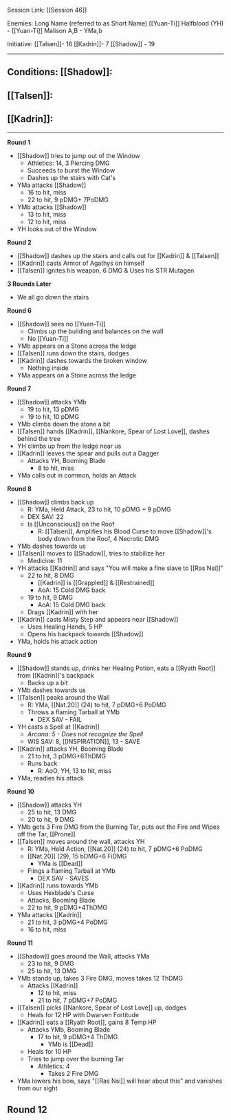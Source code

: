 Session Link:
[[Session 46]]

Enemies:
Long Name (referred to as Short Name)
[[Yuan-Ti]] Halfblood (YH) - 
[[Yuan-Ti]] Malison A,B - YMa,b

Initiative:
[[Talsen]]- 16
[[Kadrin]]- 7
[[Shadow]] - 19

---
Conditions:
[[Shadow]]:
- 

[[Talsen]]:
- 

[[Kadrin]]:
- 
---
**Round 1**
- [[Shadow]] tries to jump out of the Window
	- Athletics: 14, 3 Piercing DMG
	- Succeeds to burst the Window
	- Dashes up the stairs with Cat's 
- YMa attacks [[Shadow]]
	- 16 to hit, miss
	- 22 to hit, 9 pDMG+ 7PoDMG
- YMb attacks [[Shadow]]
	- 13 to hit, miss
	- 12 to hit, miss
- YH looks out of the Window

**Round 2**
- [[Shadow]] dashes up the stairs and calls out for [[Kadrin]] & [[Talsen]]
- [[Kadrin]] casts Armor of Agathys on himself
- [[Talsen]] ignites his weapon, 6 DMG & Uses his STR Mutagen

**3 Rounds Later**
- We all go down the stairs

**Round 6**
- [[Shadow]] sees no [[Yuan-Ti]]
	- Climbs up the building and balances on the wall
	- No [[Yuan-Ti]]
- YMb appears on a Stone across the ledge
- [[Talsen]] runs down the stairs, dodges
- [[Kadrin]] dashes towards the broken window
	- Nothing inside
- YMa appears on a Stone across the ledge

**Round 7**
- [[Shadow]] attacks YMb
	- 19 to hit, 13 pDMG
	- 19 to hit, 10 pDMG
- YMb climbs down the stone a bit
- [[Talsen]] hands [[Kadrin]], [[Nankore, Spear of Lost Love]], dashes behind the tree
- YH climbs up from the ledge near us
- [[Kadrin]] leaves the spear and pulls out a Dagger
	- Attacks YH, Booming Blade
		- 8 to hit, miss
- YMa calls out in common, holds an Attack

**Round 8**
- [[Shadow]] climbs back up
	- R: YMa, Held Attack, 23 to hit, 10 pDMG + 9 pDMG
	- DEX SAV: 22
	- Is [[Unconscious]] on the Roof
		- R: [[Talsen]], Amplifies his Blood Curse to move [[Shadow]]'s body down from the Roof, 4 Necrotic DMG
- YMb dashes towards us
- [[Talsen]] moves to [[Shadow]], tries to stabilize her
	- Medicine: 11
- YH attacks [[Kadrin]] and says "You will make a fine slave to [[Ras Nsi]]"
	- 22 to hit, 8 DMG
		- [[Kadrin]] is [[Grappled]] & [[Restrained]]
		- AoA: 15 Cold DMG back
	- 19 to hit, 9 DMG
		- AoA: 15 Cold DMG back
	- Drags [[Kadrin]] with her
- [[Kadrin]] casts Misty Step and appears near [[Shadow]]
	- Uses Healing Hands, 5 HP
	- Opens his backpack towards [[Shadow]]
- YMa, holds his attack action

**Round 9**
- [[Shadow]] stands up, drinks her Healing Potion, eats a [[Ryath Root]] from [[Kadrin]]'s backpack
	- Backs up a bit
- YMb dashes towards us
- [[Talsen]] peaks around the Wall
	- R: YMa, [[Nat.20]] (24) to hit, 7 pDMG+6 PoDMG
	- Throws a flaming Tarball at YMb
		- DEX SAV - FAIL
- YH casts a Spell at [[Kadrin]]
	- *Arcana: 5 - Does not recognize the Spell*
	- WIS SAV: 8, [[INSPIRATION]], 13 - SAVE
- [[Kadrin]] attacks YH, Booming Blade
	- 21 to hit, 3 pDMG+6ThDMG
	- Runs back
		- R: AoO, YH,  13 to hit, miss
- YMa, readies his attack

**Round 10**
- [[Shadow]] attacks YH
	- 25 to hit, 13 DMG
	- 20 to hit, 9 DMG
- YMb gets 3 Fire DMG from the Burning Tar, puts out the Fire and Wipes off the Tar, [[Prone]]
- [[Talsen]] moves around the wall, attacks YH
	- R: YMa, Held Action, [[Nat.20]] (24) to hit, 7 pDMG+6 PoDMG
	- [[Nat.20]] (29), 15 bDMG+6 FiDMG
		- YMa is [[Dead]]
	- Flings a flaming Tarball at YMb
		- DEX SAV - SAVES
- [[Kadrin]] runs towards YMb
	- Uses Hexblade's Curse
	- Attacks, Booming Blade
	- 22 to hit, 9 pDMG+4ThDMG
- YMa attacks [[Kadrin]]
	- 21 to hit, 3 pDMG+4 PoDMG
	- 16 to hit, miss

**Round 11**
- [[Shadow]] goes around the Wall, attacks YMa
	- 23 to hit, 9 DMG
	- 25 to hit, 13 DMG
- YMb stands up, takes 3 Fire DMG, moves takes 12 ThDMG
	- Attacks [[Kadrin]]
		- 12 to hit, miss
		- 21 to hit, 7 pDMG+7 PoDMG
- [[Talsen]] picks [[Nankore, Spear of Lost Love]] up, dodges
	- Heals for 12 HP with Dwarven Fortitude
- [[Kadrin]] eats a [[Ryath Root]], gains 8 Temp HP
	- Attacks YMb, Booming Blade
		- 17 to hit, 9 pDMG+4 ThDMG
			- YMb is [[Dead]]
	- Heals for 10 HP
	- Tries to jump over the burning Tar
		- Athletics: 4
			- Takes 2 Fire DMG
- YMa lowers his bow, says "[[Ras Nsi]] will hear about this" and vanishes from our sight

**Round 12**
- 